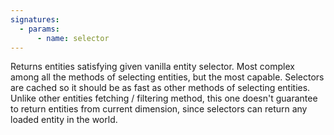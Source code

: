 ```yaml
---
signatures:
  - params:
      - name: selector
---
```


Returns entities satisfying given vanilla entity selector. Most complex among all the methods of selecting entities,
but the most capable. Selectors are cached so it should be as fast as other methods of selecting entities. Unlike other
entities fetching / filtering method, this one doesn't guarantee to return entities from current dimension, since
selectors can return any loaded entity in the world.
